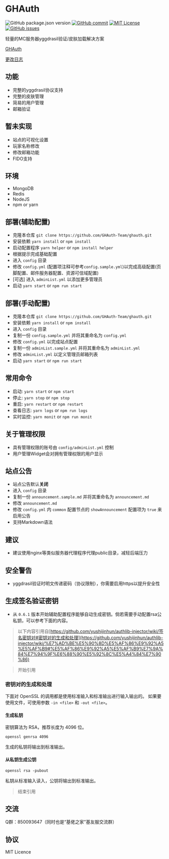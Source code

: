 GHAuth
========

![GitHub package.json version](https://img.shields.io/github/package-json/v/daidr/ghauth?style=flat-square)
[![GitHub commit](https://img.shields.io/github/last-commit/daidr/ghauth?style=flat-square)](https://github.com/daidr/ghauth/commit/master)
[![MIT License](https://img.shields.io/badge/license-MIT-yellowgreen.svg?style=flat-square)](https://github.com/daidr/ghauth/blob/master/LICENSE)
[![GitHub issues](https://img.shields.io/github/issues/daidr/ghauth?style=flat-square)](https://github.com/daidr/ghauth/issues)

轻量的MC服务器yggdrasil验证/皮肤加载解决方案

[GHAuth](https://auth.daidr.me)

[更改日志](/CHANGELOG.md)

## 功能
* 完整的yggdrasil协议支持
* 完整的皮肤管理
* 简易的用户管理
* 邮箱验证

## 暂未实现
* 站点的可视化设置
* 玩家名称修改
* 修改邮箱功能
* FIDO支持

## 环境
* MongoDB
* Redis
* NodeJS
* npm or yarn

## 部署(辅助配置)
* 克隆本仓库 `git clone https://github.com/GHAuth-Team/ghauth.git`
* 安装依赖 `yarn install` or `npm install`
* 启动配置程序 `yarn helper` or `npm install helper`
* 根据提示完成基础配置
* 进入 `config` 目录
* 修改 `config.yml` (配置项注释可参考`config.sample.yml`)以完成高级配置(页脚配置、邮件服务器配置、资源可信域配置)
* [可选] 进入 `adminList.yml` 以添加更多管理员
* 启动 `yarn start` or `npm run start`

## 部署(手动配置)
* 克隆本仓库 `git clone https://github.com/GHAuth-Team/ghauth.git`
* 安装依赖 `yarn install` or `npm install`
* 进入 `config` 目录
* 复制一份 `config.sample.yml` 并将其重命名为 `config.yml`
* 修改 `config.yml` 以完成站点配置
* 复制一份 `adminList.sample.yml` 并将其重命名为 `adminList.yml`
* 修改 `adminList.yml` 以定义管理员邮箱列表
* 启动 `yarn start` or `npm run start`

## 常用命令
* 启动: `yarn start` or `npm start`
* 停止: `yarn stop` or `npm stop`
* 重启: `yarn restart` or `npm restart`
* 查看日志: `yarn logs` or `npm run logs`
* 实时监控: `yarn monit` or `npm run monit`

## 关于管理权限
* 具有管理权限的账号由 `config/adminList.yml` 控制
* 用户管理Widget会对拥有管理权限的用户显示

## 站点公告
* 站点公告默认**关闭**
* 进入 `config` 目录
* 复制一份 `announcement.sample.md` 并将其重命名为 `announcement.md`
* 修改 `announcement.md`
* 修改 `config.yml` 内 `common` 配置节点的 `showAnnouncement` 配置项为 `true` 来启用公告
* 支持Markdown语法

## 建议
* 建议使用nginx等类似服务器代理程序代理public目录，减轻后端压力

## 安全警告
* yggdrasil验证时明文传递密码（协议限制），你需要启用https以提升安全性

## 生成签名验证密钥
* 从 `0.6.1` 版本开始辅助配置程序能够自动生成密钥。倘若需要手动配置rsa公私钥，可以参考下面的内容。

> 以下内容引用自[https://github.com/yushijinhun/authlib-injector/wiki/签名密钥对#密钥对的生成和处理](https://github.com/yushijinhun/authlib-injector/wiki/%E7%AD%BE%E5%90%8D%E5%AF%86%E9%92%A5%E5%AF%B9#%E5%AF%86%E9%92%A5%E5%AF%B9%E7%9A%84%E7%94%9F%E6%88%90%E5%92%8C%E5%A4%84%E7%90%86)

> 开始引用

### 密钥对的生成和处理

下面对 OpenSSL 的调用都是使用标准输入和标准输出进行输入输出的。
如果要使用文件，可使用参数 `-in <file>` 和 `-out <file>`。

#### 生成私钥
密钥算法为 RSA，推荐长度为 4096 位。

```
openssl genrsa 4096
```

生成的私钥将输出到标准输出。

#### 从私钥生成公钥
```
openssl rsa -pubout
```

私钥从标准输入读入，公钥将输出到标准输出。

> 结束引用

## 交流
Q群：850093647（同时也是“基佬之家”基友服交流群）

## 协议
MIT Licence
